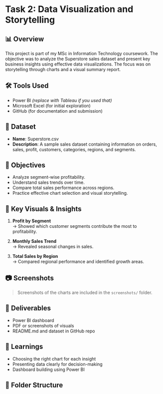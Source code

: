 # Task 2: Data Visualization and Storytelling

## 📊 Overview
This project is part of my MSc in Information Technology coursework. The objective was to analyze the Superstore sales dataset and present key business insights using effective data visualizations. The focus was on storytelling through charts and a visual summary report.

## 🛠 Tools Used
- Power BI *(replace with Tableau if you used that)*
- Microsoft Excel (for initial exploration)
- GitHub (for documentation and submission)

## 📁 Dataset
- **Name**: Superstore.csv  
- **Description**: A sample sales dataset containing information on orders, sales, profit, customers, categories, regions, and segments.

## 🎯 Objectives
- Analyze segment-wise profitability.
- Understand sales trends over time.
- Compare total sales performance across regions.
- Practice effective chart selection and visual storytelling.

## 📌 Key Visuals & Insights
1. **Profit by Segment**  
   → Showed which customer segments contribute the most to profitability.

2. **Monthly Sales Trend**  
   → Revealed seasonal changes in sales.

3. **Total Sales by Region**  
   → Compared regional performance and identified growth areas.

## 📷 Screenshots
> Screenshots of the charts are included in the `screenshots/` folder.

## 🧾 Deliverables
- Power BI dashboard
- PDF or screenshots of visuals
- README.md and dataset in GitHub repo

## 📖 Learnings
- Choosing the right chart for each insight
- Presenting data clearly for decision-making
- Dashboard building using Power BI

## 📂 Folder Structure
